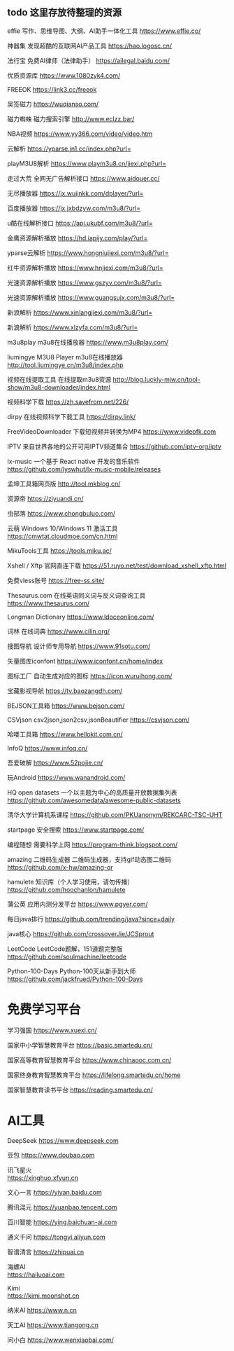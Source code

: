 ## todo 这里存放待整理的资源

effie
写作、思维导图、大纲、AI助手一体化工具
https://www.effie.co/

神器集
发现超酷的互联网AI产品工具
https://hao.logosc.cn/


法行宝
免费AI律师（法律助手）
https://ailegal.baidu.com/

优质资源库
https://www.1080zyk4.com/


FREEOK
https://link3.cc/freeok

吴签磁力
https://wuqianso.com/

磁力蜘蛛
磁力搜索引擎
http://www.eclzz.bar/

NBA视频
https://www.yy366.com/video/video.htm

云解析
https://yparse.jn1.cc/index.php?url=

playM3U8解析
https://www.playm3u8.cn/jiexi.php?url=

走过大荒
全网无广告解析接口
https://www.aidouer.cc/

无尽播放器
https://jx.wujinkk.com/dplayer/?url=

百度播放器
https://jx.jxbdzyw.com/m3u8/?url=

u酷在线解析接口
https://api.ukubf.com/m3u8/?url=

金鹰资源解析播放
https://hd.iapijy.com/play/?url=

yparse云解析
https://www.hongniujiexi.com/m3u8/?url=

红牛资源解析播放
https://www.hnjiexi.com/m3u8/?url=

光速资源解析播放
https://www.gszyv.com/m3u8/?url=

光速资源解析播放
https://www.guangsujx.com/m3u8/?url=

新浪解析
https://www.xinlangjiexi.com/m3u8/?url=

新浪解析
https://www.xlzyfa.com/m3u8/?url=

m3u8play
m3u8在线播放器
https://www.m3u8play.com/

liumingye M3U8 Player
m3u8在线播放器
http://tool.liumingye.cn/m3u8/index.php

视频在线提取工具
在线提取m3u8资源
http://blog.luckly-mjw.cn/tool-show/m3u8-downloader/index.html

视频科学下载
https://zh.savefrom.net/226/  

dirpy
在线视频科学下载工具
https://dirpy.link/  

FreeVideoDownloader
下载短视频并转换为MP4
https://www.videofk.com

IPTV
来自世界各地的公开可用IPTV频道集合
https://github.com/iptv-org/iptv

lx-music
一个基于 React native 开发的音乐软件
https://github.com/lyswhut/lx-music-mobile/releases


孟坤工具箱网页版
http://tool.mkblog.cn/

资源帝
https://ziyuandi.cn/

虫部落
https://www.chongbuluo.com/

云萌 Windows 10/Windows 11 激活工具
https://cmwtat.cloudmoe.com/cn.html

MikuTools工具
https://tools.miku.ac/

Xshell / Xftp 官网直连下载
https://51.ruyo.net/test/download_xshell_xftp.html

免费vless账号
https://free-ss.site/

Thesaurus.com
在线英语同义词与反义词查询工具
https://www.thesaurus.com/

Longman Dictionary
https://www.ldoceonline.com/

词林
在线词典
https://www.cilin.org/

搜图导航
设计师专用导航
https://www.91sotu.com/

矢量图库iconfont
https://www.iconfont.cn/home/index

图标工厂
自动生成对应的图标
https://icon.wuruihong.com/

宝藏影视导航
https://tv.baozangdh.com/

BEJSON工具箱
https://www.bejson.com/

CSVjson
csv2json,json2csv,jsonBeautifier
https://csvjson.com/

哈喽工具箱
https://www.hellokit.com.cn/

InfoQ
https://www.infoq.cn/

吾爱破解
https://www.52pojie.cn/

玩Android
https://www.wanandroid.com/

HQ open datasets
一个以主题为中心的高质量开放数据集列表
https://github.com/awesomedata/awesome-public-datasets

清华大学计算机系课程
https://github.com/PKUanonym/REKCARC-TSC-UHT

startpage
安全搜索
https://www.startpage.com/

编程随想
需要科学上网
https://program-think.blogspot.com/

amazing 二维码生成器
二维码生成器，支持gif动态图二维码
https://github.com/x-hw/amazing-qr

hamulete
知识库（个人学习使用，请勿传播）
https://github.com/hoochanlon/hamulete

蒲公英
应用内测分发平台
https://www.pgyer.com/

每日java排行
https://github.com/trending/java?since=daily

java核心
https://github.com/crossoverJie/JCSprout

LeetCode
LeetCode题解，151道题完整版
https://github.com/soulmachine/leetcode

Python-100-Days
Python-100天从新手到大师
https://github.com/jackfrued/Python-100-Days

# 免费学习平台

学习强国
https://www.xuexi.cn/

国家中小学智慧教育平台
https://basic.smartedu.cn/

国家高等教育智慧教育平台
https://www.chinaooc.com.cn/

国家终身教育智慧教育平台
https://lifelong.smartedu.cn/home

国家智慧教育读书平台
https://reading.smartedu.cn/

# AI工具

DeepSeek
https://www.deepseek.com

豆包
https://www.doubao.com

讯飞星火  
https://xinghuo.xfyun.cn

文心一言
https://yiyan.baidu.com

腾讯混元
https://yuanbao.tencent.com

百川智能
https://ying.baichuan-ai.com

通义千问
https://tongyi.aliyun.com

智谱清言
https://zhipuai.cn

海螺AI  
https://hailuoai.com

Kimi  
https://kimi.moonshot.cn

纳米AI
https://www.n.cn

天工AI
https://www.tiangong.cn

问小白
https://www.wenxiaobai.com/



